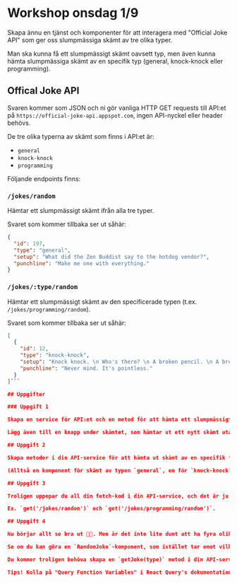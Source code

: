 # Workshop onsdag 1/9

Skapa ännu en tjänst och komponenter för att interagera med "Official Joke API" som ger oss slumpmässiga skämt av tre olika typer.

Man ska kunna få ett slumpmässigt skämt oavsett typ, men även kunna hämta slumpmässiga skämt av en specifik typ (general, knock-knock eller programming).

## Offical Joke API

Svaren kommer som JSON och ni gör vanliga HTTP GET requests till API:et på `https://official-joke-api.appspot.com`, ingen API-nyckel eller header behövs.

De tre olika typerna av skämt som finns i API:et är:

- `general`
- `knock-knock`
- `programming`

Följande endpoints finns:

### `/jokes/random`

Hämtar ett slumpmässigt skämt ifrån alla tre typer.

Svaret som kommer tillbaka ser ut såhär:

```json
{
  "id": 197,
  "type": "general",
  "setup": "What did the Zen Buddist say to the hotdog vendor?",
  "punchline": "Make me one with everything."
}
```

### `/jokes/:type/random`

Hämtar ett slumpmässigt skämt av den specificerade typen (t.ex. `/jokes/programming/random`).

Svaret som kommer tillbaka ser ut såhär:

```json
[
  {
    "id": 12,
    "type": "knock-knock",
    "setup": "Knock knock. \n Who's there? \n A broken pencil. \n A broken pencil who?",
    "punchline": "Never mind. It's pointless."
  }
]```

## Uppgifter

### Uppgift 1

Skapa en service för API:et och en metod för att hämta ett slumpmässigt skämt. Lägg till lämplig route och skapa en komponent för att hämta ut och visa skämtet.

Lägg även till en knapp under skämtet, som hämtar ut ett nytt skämt utan att man behöver lämna sidan.

## Uppgift 2

Skapa metoder i din API-service för att hämta ut skämt av en specifik typ (se vilka typer som finns ovan). Lägg därefter till lämpliga routes och komponenter för att hämta ut och visa skämt ifrån varje specifik typ.

(Alltså en komponent för skämt av typen `general`, en för `knock-knock` och en för `programming` skämt.)

## Uppgift 3

Troligen uppepar du all din fetch-kod i din API-service, och det är ju inte DRY (Don't Repeat Yourself). Refaktorera bums så dina metoder anropar en gemensam `get`-metod som tar emot vilken endpoint som ska hämtas istället.

Ex. `get('/jokes/random')` och `get('/jokes/programming/random')`.

## Uppgift 4

Nu börjar allt se bra ut 💪🏻. Men är det inte lite dumt att ha fyra olika komponenter för samma API?

Se om du kan göra en `RandomJoke`-komponent, som istället tar emot vilken typ av skämt som ska hämtas som en prop (ex. `<RandomJoke type="programming">`), och i den komponenten så skickar du med detta till din API-service.

Du kommer troligen behöva skapa en `getJoke(type)` metod i din API-service, och anropa den ifrån din `<RandomJoke>`-komponent där du använder `useQuery()`.

Tips! Kolla på "Query Function Variables" i React Query's dokumentation: <https://react-query.tanstack.com/guides/query-functions#query-function-variables>
